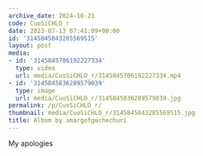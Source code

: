 ```yaml
---
archive_date: 2024-10-21
code: CuoSiCHLO_r
date: 2023-07-13 07:41:09+00:00
id: '3145845843285569515'
layout: post
media:
- id: '3145845706192227334'
  type: video
  url: media/CuoSiCHLO_r/3145845706192227334.mp4
- id: '3145845836289579039'
  type: image
  url: media/CuoSiCHLO_r/3145845836289579039.jpg
permalink: /p/CuoSiCHLO_r/
thumbnail: media/CuoSiCHLO_r/3145845843285569515.jpg
title: Album by amargofgechechuri
---
```


My apologies
